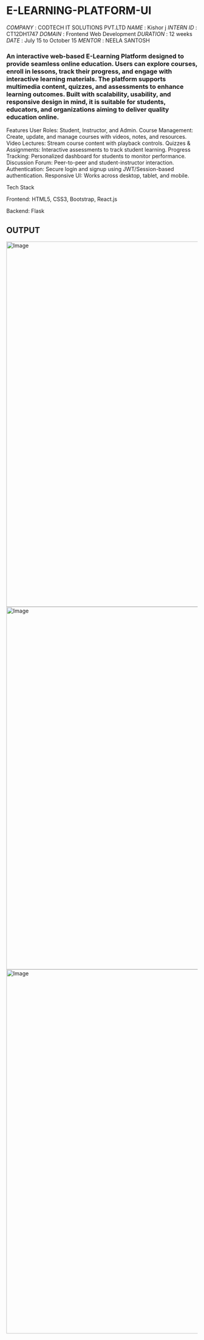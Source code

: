 # E-LEARNING-PLATFORM-UI

*COMPANY*  : CODTECH IT SOLUTIONS PVT.LTD 
*NAME*  : Kishor j
*INTERN ID*  : CT12DH1747
*DOMAIN* :  Frontend Web Development
*DURATION* : 12  weeks 
*DATE*  : July 15 to October 15
*MENTOR* : NEELA SANTOSH

### An interactive web-based E-Learning Platform designed to provide seamless online education. Users can explore courses, enroll in lessons, track their progress, and engage with interactive learning materials. The platform supports multimedia content, quizzes, and assessments to enhance learning outcomes. Built with scalability, usability, and responsive design in mind, it is suitable for students, educators, and organizations aiming to deliver quality education online. ###

 Features
User Roles: Student, Instructor, and Admin.
Course Management: Create, update, and manage courses with videos, notes, and resources.
Video Lectures: Stream course content with playback controls.
Quizzes & Assignments: Interactive assessments to track student learning.
Progress Tracking: Personalized dashboard for students to monitor performance.
Discussion Forum: Peer-to-peer and student-instructor interaction.
Authentication: Secure login and signup using JWT/Session-based authentication.
Responsive UI: Works across desktop, tablet, and mobile.

 Tech Stack

Frontend:
HTML5, CSS3, Bootstrap, React.js

Backend:
Flask 
 
## OUTPUT ##
<img width="1919" height="960" alt="Image" src="https://github.com/user-attachments/assets/5e131653-66b4-40ab-ab5b-2695b793257b" />
<img width="1919" height="953" alt="Image" src="https://github.com/user-attachments/assets/89bbd511-5a25-4997-9a7b-65606d09e3a9" />
<img width="1919" height="957" alt="Image" src="https://github.com/user-attachments/assets/e5f529d1-d0d2-4e42-b92c-dd823833fd73" />

